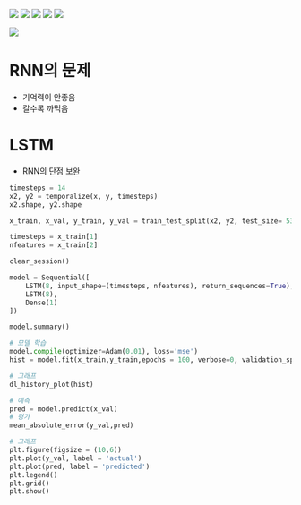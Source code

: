 ![](https://i.imgur.com/fUcQexe.png)
![](https://i.imgur.com/7UKeuck.png)
![](https://i.imgur.com/Tv83GM7.png)
![](https://i.imgur.com/uMynYBz.png)
![](https://i.imgur.com/lm5sP9m.png)

![](https://i.imgur.com/qFBZfzX.png)



# RNN의 문제
- 기억력이 안좋음
- 갈수록 까먹음

# LSTM
- RNN의 단점 보완



```python
timesteps = 14
x2, y2 = temporalize(x, y, timesteps)
x2.shape, y2.shape

x_train, x_val, y_train, y_val = train_test_split(x2, y2, test_size= 53, shuffle = False)

timesteps = x_train[1]
nfeatures = x_train[2]

clear_session()

model = Sequential([
    LSTM(8, input_shape=(timesteps, nfeatures), return_sequences=True),
    LSTM(8),
    Dense(1)        
])

model.summary()

# 모델 학습
model.compile(optimizer=Adam(0.01), loss='mse')
hist = model.fit(x_train,y_train,epochs = 100, verbose=0, validation_split=.2).history

# 그래프
dl_history_plot(hist)

# 예측
pred = model.predict(x_val)
# 평가
mean_absolute_error(y_val,pred)

# 그래프
plt.figure(figsize = (10,6))
plt.plot(y_val, label = 'actual')
plt.plot(pred, label = 'predicted')
plt.legend()
plt.grid()
plt.show()
```
